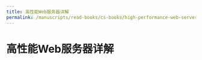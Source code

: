 ```yaml
---
title: 高性能Web服务器详解
permalink: /manuscripts/read-books/cs-books/high-performance-web-server.html
---
```


# 高性能Web服务器详解
